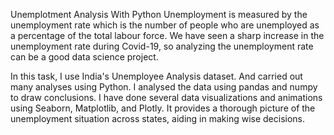 Unemplotment Analysis With Python
Unemployment is measured by the unemployment rate which is the number of people who are unemployed as a percentage of the total labour force. We have seen a sharp increase in the unemployment rate during Covid-19, so analyzing the unemployment rate can be a good data science project.

In this task, I use India's Unemployee Analysis dataset. And carried out many analyses using Python.
I analysed the data using pandas and numpy to draw conclusions.
I have done several data visualizations and animations using Seaborn, Matplotlib, and Plotly.
It provides a thorough picture of the unemployment situation across states, aiding in making wise decisions.
